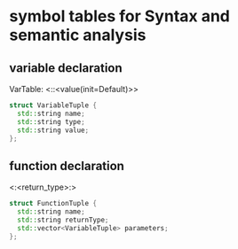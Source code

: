 # symbol tables for Syntax and semantic analysis

## variable declaration

VarTable: <<name>:<type>:<value(init=Default)>>

```c++
struct VariableTuple {
  std::string name;
  std::string type;
  std::string value;
};
```

## function declaration

<<name>:<return_type>:<parameters>>

```c++
struct FunctionTuple {
  std::string name;
  std::string returnType;
  std::vector<VariableTuple> parameters;
};
```
